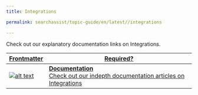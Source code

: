 ```yaml
---
title: Integrations

permalink: searchassist/topic-guide/en/latest//integrations

---
```

<!--#### Topic Guide
###### Orders & Invoices-->

  Check out our explanatory documentation links on Integrations.

<a class="doc-link" target="_blank" href="https://docs.kore.ai/searchassist">
 

| Frontmatter | Required? |
|-------------|-------------|
| ![alt text](images/SA_Documentation.svg "Title") | **Documentation**  <br /> Check out our indepth documentation articles on Integrations | 


</a>

